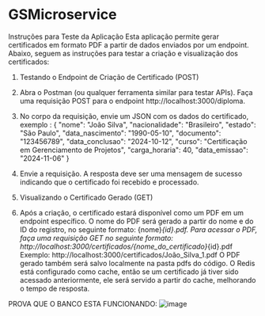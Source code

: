 # GSMicroservice

Instruções para Teste da Aplicação
Esta aplicação permite gerar certificados em formato PDF a partir de dados enviados por um endpoint. Abaixo, seguem as instruções para testar a criação e visualização dos certificados:

1. Testando o Endpoint de Criação de Certificado (POST)
2. Abra o Postman (ou qualquer ferramenta similar para testar APIs). Faça uma requisição POST para o endpoint http://localhost:3000/diploma.
3. No corpo da requisição, envie um JSON com os dados do certificado, exemplo : 
{
  "nome": "João Silva",
  "nacionalidade": "Brasileiro",
  "estado": "São Paulo",
  "data_nascimento": "1990-05-10",
  "documento": "123456789",
  "data_conclusao": "2024-10-12",
  "curso": "Certificação em Gerenciamento de Projetos",
  "carga_horaria": 40,
  "data_emissao": "2024-11-06"
}
4. Envie a requisição. A resposta deve ser uma mensagem de sucesso indicando que o certificado foi recebido e processado.

2. Visualizando o Certificado Gerado (GET)
  1. Após a criação, o certificado estará disponível como um PDF em um endpoint específico.
    O nome do PDF será gerado a partir do nome e do ID do registro, no seguinte formato: {nome}_{id}.pdf.
    Para acessar o PDF, faça uma requisição GET no seguinte formato:
    http://localhost:3000/certificados/{nome_do_certificado}_{id}.pdf
Exemplo:
     http://localhost:3000/certificados/João_Silva_1.pdf
O PDF gerado também será salvo localmente na pasta pdfs do código.
O Redis está configurado como cache, então se um certificado já tiver sido acessado anteriormente, ele será servido a partir do cache, melhorando o tempo de resposta.

PROVA QUE O BANCO ESTA FUNCIONANDO:
![image](https://github.com/user-attachments/assets/ea5f6a9d-a049-4e74-8f43-d28db8774a2c)
